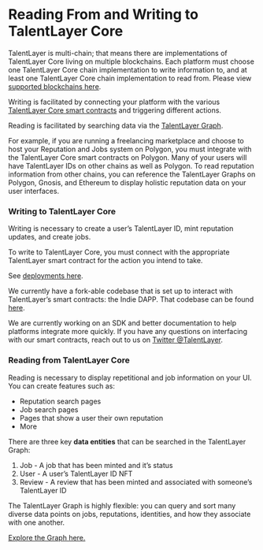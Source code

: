 # Reading From and Writing to TalentLayer Core

TalentLayer is multi-chain; that means there are implementations of TalentLayer Core living on multiple blockchains. Each platform must choose one TalentLayer Core chain implementation to write information to, and at least one TalentLayer Core chain implementation to read from. Please view [supported blockchains here](network-support.md).

Writing is facilitated by connecting your platform with the various [TalentLayer Core smart contracts](smart-contracts/) and triggering different actions.

Reading is facilitated by searching data via the [TalentLayer Graph](graph-schema.md).

For example, if you are running a freelancing marketplace and choose to host your Reputation and Jobs system on Polygon, you must integrate with the TalentLayer Core smart contracts on Polygon. Many of your users will have TalentLayer IDs on other chains as well as Polygon. To read reputation information from other chains, you can reference the TalentLayer Graphs on Polygon, Gnosis, and Ethereum to display holistic reputation data on your user interfaces.

### Writing to TalentLayer Core

Writing is necessary to create a user’s TalentLayer ID, mint reputation updates, and create jobs.

To write to TalentLayer Core, you must connect with the appropriate TalentLayer smart contract for the action you intend to take.

See [deployments here](deployments.md).

We currently have a fork-able codebase that is set up to interact with TalentLayer’s smart contracts: the Indie DAPP. That codebase can be found [here](https://github.com/TalentLayer/talentlayer-id-dapp).

We are currently working on an SDK and better documentation to help platforms integrate more quickly. If you have any questions on interfacing with our smart contracts, reach out to us on [Twitter @TalentLayer](https://twitter.com/TalentLayer).

### Reading from TalentLayer Core

Reading is necessary to display repetitional and job information on your UI. You can create features such as:

* Reputation search pages
* Job search pages
* Pages that show a user their own reputation
* More

There are three key **data entities** that can be searched in the TalentLayer Graph:

1. Job - A job that has been minted and it’s status
2. User - A user’s TalentLayer ID NFT
3. Review - A review that has been minted and associated with someone’s TalentLayer ID

The TalentLayer Graph is highly flexible: you can query and sort many diverse data points on jobs, reputations, identities, and how they associate with one another.

[Explore the Graph here.](graph-schema.md)
